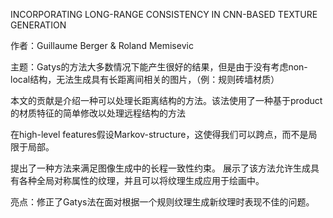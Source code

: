 INCORPORATING LONG-RANGE CONSISTENCY IN CNN-BASED TEXTURE GENERATION

作者：Guillaume Berger & Roland Memisevic

主题：Gatys的方法大多数情况下能产生很好的结果，但是由于没有考虑non-local结构，无法生成具有长距离间相关的图片，（例：规则砖墙材质）

本文的贡献是介绍一种可以处理长距离结构的方法。该法使用了一种基于product的材质特征的简单修改以处理远程结构的方法

在high-level features假设Markov-structure，这使得我们可以跨点，而不是局限于局部。

提出了一种方法来满足图像生成中的长程一致性约束。 展示了该方法允许生成具有各种全局对称属性的纹理，并且可以将纹理生成应用于绘画中。

亮点：修正了Gatys法在面对根据一个规则纹理生成新纹理时表现不佳的问题。